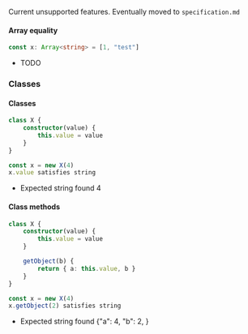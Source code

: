 Current unsupported features. Eventually moved to `specification.md`

#### Array equality

```ts
const x: Array<string> = [1, "test"]
```

- TODO

### Classes

#### Classes

```ts
class X {
	constructor(value) {
		this.value = value
	}
}

const x = new X(4)
x.value satisfies string
```

- Expected string found 4

#### Class methods

```ts
class X {
	constructor(value) {
		this.value = value
	}

	getObject(b) {
		return { a: this.value, b }
	}
}

const x = new X(4)
x.getObject(2) satisfies string
```

- Expected string found {"a": 4, "b": 2, }

